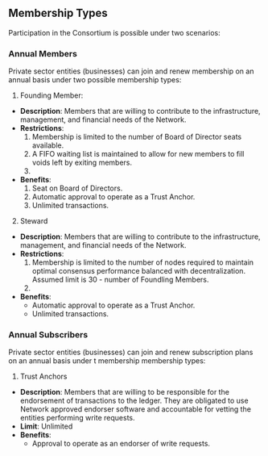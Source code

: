 ## Membership Types

Participation in the Consortium is possible under two scenarios:

### Annual Members

Private sector entities (businesses) can join and renew membership on an annual basis under two possible membership types:

1. Founding Member:
* **Description**: Members that are willing to contribute to the infrastructure, management, and financial needs of the Network.
* **Restrictions**:
  1. Membership is limited to the number of Board of Director seats available.
  2. A FIFO waiting list is maintained to allow for new members to fill voids left by exiting members.
  3.
* **Benefits**:
  1. Seat on Board of Directors.
  2. Automatic approval to operate as a Trust Anchor.
  3. Unlimited transactions.

2. Steward
* **Description**: Members that are willing to contribute to the infrastructure, management, and financial needs of the Network.
* **Restrictions**:
  1. Membership is limited to the number of nodes required to maintain optimal consensus performance balanced with decentralization. Assumed limit is 30 - number of Foundling Members.
  2.
* **Benefits**:
  * Automatic approval to operate as a Trust Anchor.
  * Unlimited transactions.

### Annual Subscribers

Private sector entities (businesses) can join and renew subscription plans on an annual basis under t membership membership types:

1. Trust Anchors
* **Description**: Members that are willing to be responsible for the endorsement of transactions to the ledger. They are obligated to use Network approved endorser software and accountable for vetting the entities performing write requests.
* **Limit**: Unlimited
* **Benefits**:
  * Approval to operate as an endorser of write requests.  
